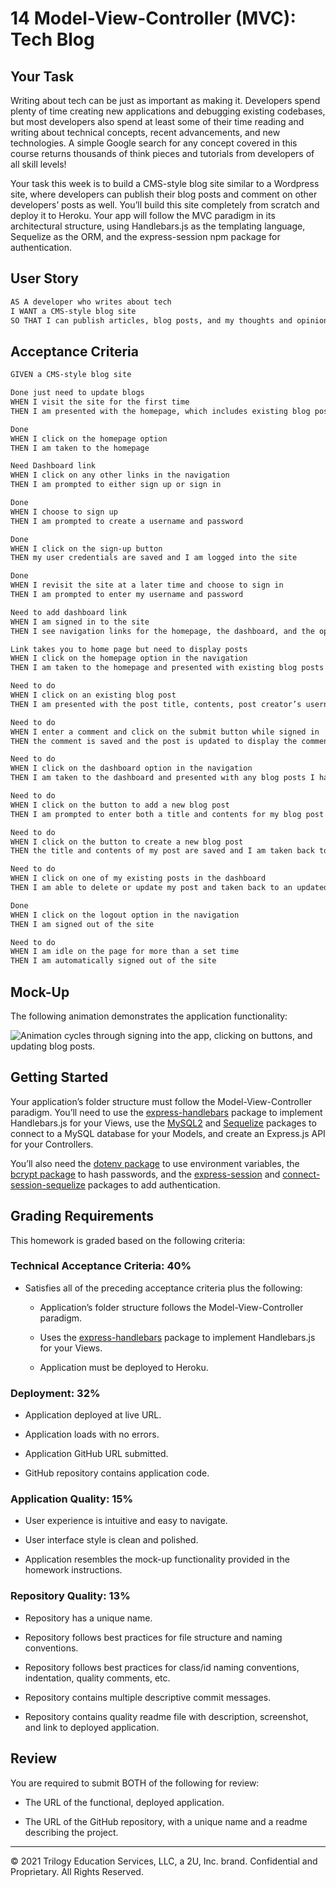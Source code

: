 # 14 Model-View-Controller (MVC): Tech Blog

## Your Task

Writing about tech can be just as important as making it. Developers spend plenty of time creating new applications and debugging existing codebases, but most developers also spend at least some of their time reading and writing about technical concepts, recent advancements, and new technologies. A simple Google search for any concept covered in this course returns thousands of think pieces and tutorials from developers of all skill levels!

Your task this week is to build a CMS-style blog site similar to a Wordpress site, where developers can publish their blog posts and comment on other developers’ posts as well. You’ll build this site completely from scratch and deploy it to Heroku. Your app will follow the MVC paradigm in its architectural structure, using Handlebars.js as the templating language, Sequelize as the ORM, and the express-session npm package for authentication.

## User Story

```md
AS A developer who writes about tech
I WANT a CMS-style blog site
SO THAT I can publish articles, blog posts, and my thoughts and opinions
```

## Acceptance Criteria

```md
GIVEN a CMS-style blog site

Done just need to update blogs 
WHEN I visit the site for the first time
THEN I am presented with the homepage, which includes existing blog posts if any have been posted; navigation links for the homepage and the dashboard; and the option to log in

Done
WHEN I click on the homepage option
THEN I am taken to the homepage

Need Dashboard link 
WHEN I click on any other links in the navigation
THEN I am prompted to either sign up or sign in

Done 
WHEN I choose to sign up
THEN I am prompted to create a username and password

Done
WHEN I click on the sign-up button
THEN my user credentials are saved and I am logged into the site

Done
WHEN I revisit the site at a later time and choose to sign in
THEN I am prompted to enter my username and password

Need to add dashboard link 
WHEN I am signed in to the site
THEN I see navigation links for the homepage, the dashboard, and the option to log out

Link takes you to home page but need to display posts
WHEN I click on the homepage option in the navigation
THEN I am taken to the homepage and presented with existing blog posts that include the post title and the date created

Need to do 
WHEN I click on an existing blog post
THEN I am presented with the post title, contents, post creator’s username, and date created for that post and have the option to leave a comment

Need to do 
WHEN I enter a comment and click on the submit button while signed in
THEN the comment is saved and the post is updated to display the comment, the comment creator’s username, and the date created

Need to do 
WHEN I click on the dashboard option in the navigation
THEN I am taken to the dashboard and presented with any blog posts I have already created and the option to add a new blog post

Need to do 
WHEN I click on the button to add a new blog post
THEN I am prompted to enter both a title and contents for my blog post

Need to do 
WHEN I click on the button to create a new blog post
THEN the title and contents of my post are saved and I am taken back to an updated dashboard with my new blog post

Need to do
WHEN I click on one of my existing posts in the dashboard
THEN I am able to delete or update my post and taken back to an updated dashboard

Done
WHEN I click on the logout option in the navigation
THEN I am signed out of the site

Need to do
WHEN I am idle on the page for more than a set time
THEN I am automatically signed out of the site 
```

## Mock-Up

The following animation demonstrates the application functionality:

![Animation cycles through signing into the app, clicking on buttons, and updating blog posts.](./Assets/14-mvc-homework-demo-01.gif) 

## Getting Started

Your application’s folder structure must follow the Model-View-Controller paradigm. You’ll need to use the [express-handlebars](https://www.npmjs.com/package/express-handlebars) package to implement Handlebars.js for your Views, use the [MySQL2](https://www.npmjs.com/package/mysql2) and [Sequelize](https://www.npmjs.com/package/sequelize) packages to connect to a MySQL database for your Models, and create an Express.js API for your Controllers.

You’ll also need the [dotenv package](https://www.npmjs.com/package/dotenv) to use environment variables, the [bcrypt package](https://www.npmjs.com/package/bcrypt) to hash passwords, and the [express-session](https://www.npmjs.com/package/express-session) and [connect-session-sequelize](https://www.npmjs.com/package/connect-session-sequelize) packages to add authentication.

## Grading Requirements

This homework is graded based on the following criteria:

### Technical Acceptance Criteria: 40%

* Satisfies all of the preceding acceptance criteria plus the following:

    * Application’s folder structure follows the Model-View-Controller paradigm.

    * Uses the [express-handlebars](https://www.npmjs.com/package/express-handlebars) package to implement Handlebars.js for your Views.

    * Application must be deployed to Heroku.

### Deployment: 32%

* Application deployed at live URL.

* Application loads with no errors.

* Application GitHub URL submitted.

* GitHub repository contains application code.

### Application Quality: 15%

* User experience is intuitive and easy to navigate.

* User interface style is clean and polished.

* Application resembles the mock-up functionality provided in the homework instructions.

### Repository Quality: 13%

* Repository has a unique name.

* Repository follows best practices for file structure and naming conventions.

* Repository follows best practices for class/id naming conventions, indentation, quality comments, etc.

* Repository contains multiple descriptive commit messages.

* Repository contains quality readme file with description, screenshot, and link to deployed application.

## Review

You are required to submit BOTH of the following for review:

* The URL of the functional, deployed application.

* The URL of the GitHub repository, with a unique name and a readme describing the project.

---
© 2021 Trilogy Education Services, LLC, a 2U, Inc. brand. Confidential and Proprietary. All Rights Reserved.